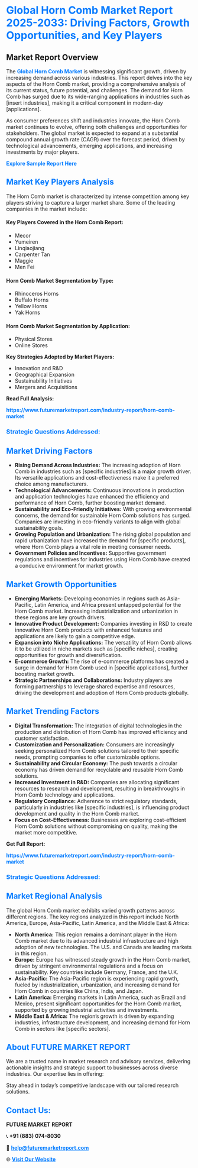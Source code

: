 <h1 style="color: #007BFF;">Global Horn Comb Market Report 2025-2033: Driving Factors, Growth Opportunities, and Key Players</h1>

<section id="overview">
<h2>Market Report Overview</h2>
<p>The <a href="https://www.futuremarketreport.com/industry-report/horn-comb-market" style="color: #007BFF; text-decoration: none;"><strong>Global Horn Comb Market</strong></a> is witnessing significant growth, driven by increasing demand across various industries. This report delves into the key aspects of the Horn Comb market, providing a comprehensive analysis of its current status, future potential, and challenges. The demand for Horn Comb has surged due to its wide-ranging applications in industries such as [insert industries], making it a critical component in modern-day [applications].</p>
<p>As consumer preferences shift and industries innovate, the Horn Comb market continues to evolve, offering both challenges and opportunities for stakeholders. The global market is expected to expand at a substantial compound annual growth rate (CAGR) over the forecast period, driven by technological advancements, emerging applications, and increasing investments by major players.</p>
</section>

<section id="overview">
<p><a href="https://www.futuremarketreport.com/request-sample/reportId=82965" style="color: #007BFF; text-decoration: none;"><strong>Explore Sample Report Here</strong></a></p>
</section>

<section id="key-players">
<h2 style="color: #007BFF;">Market Key Players Analysis</h2>
<p>The Horn Comb market is characterized by intense competition among key players striving to capture a larger market share. Some of the leading companies in the market include:</p>
<h4>Key Players Covered in the Horn Comb Report:</h4>
<ul><li>Mecor</li><li>Yumeiren</li><li>Linqiaojiang</li><li>Carpenter Tan</li><li>Maggie</li><li>Men Fei</li></ul>
<h4>Horn Comb Market Segmentation by Type:</h4>
<ul><li>Rhinoceros Horns</li><li>Buffalo Horns</li><li>Yellow Horns</li><li>Yak Horns</li></ul>

<h4>Horn Comb Market Segmentation by Application:</h4>
<ul><li>Physical Stores</li><li>Online Stores</li></ul>
<p><strong>Key Strategies Adopted by Market Players:</strong></p>
<ul>
<li>Innovation and R&D</li>
<li>Geographical Expansion</li>
<li>Sustainability Initiatives</li>
<li>Mergers and Acquisitions</li>
</ul>
</section>

<section>
<p><strong>Read Full Analysis: </strong></p><a href="https://www.futuremarketreport.com/industry-report/horn-comb-market" style="color: #007BFF; text-decoration: none;"><strong>https://www.futuremarketreport.com/industry-report/horn-comb-market</strong></a>
<h3 style="color: #007BFF;">Strategic Questions Addressed:</h3>
</section>

<section id="driving-factors">
<h2 style="color: #007BFF;">Market Driving Factors</h2>
<ul>
<li><strong>Rising Demand Across Industries:</strong> The increasing adoption of Horn Comb in industries such as [specific industries] is a major growth driver. Its versatile applications and cost-effectiveness make it a preferred choice among manufacturers.</li>
<li><strong>Technological Advancements:</strong> Continuous innovations in production and application technologies have enhanced the efficiency and performance of Horn Comb, further boosting market demand.</li>
<li><strong>Sustainability and Eco-Friendly Initiatives:</strong> With growing environmental concerns, the demand for sustainable Horn Comb solutions has surged. Companies are investing in eco-friendly variants to align with global sustainability goals.</li>
<li><strong>Growing Population and Urbanization:</strong> The rising global population and rapid urbanization have increased the demand for [specific products], where Horn Comb plays a vital role in meeting consumer needs.</li>
<li><strong>Government Policies and Incentives:</strong> Supportive government regulations and incentives for industries using Horn Comb have created a conducive environment for market growth.</li>
</ul>
</section>

<section id="growth-opportunities">
<h2 style="color: #007BFF;">Market Growth Opportunities</h2>
<ul>
<li><strong>Emerging Markets:</strong> Developing economies in regions such as Asia-Pacific, Latin America, and Africa present untapped potential for the Horn Comb market. Increasing industrialization and urbanization in these regions are key growth drivers.</li>
<li><strong>Innovative Product Development:</strong> Companies investing in R&D to create innovative Horn Comb products with enhanced features and applications are likely to gain a competitive edge.</li>
<li><strong>Expansion into Niche Applications:</strong> The versatility of Horn Comb allows it to be utilized in niche markets such as [specific niches], creating opportunities for growth and diversification.</li>
<li><strong>E-commerce Growth:</strong> The rise of e-commerce platforms has created a surge in demand for Horn Comb used in [specific applications], further boosting market growth.</li>
<li><strong>Strategic Partnerships and Collaborations:</strong> Industry players are forming partnerships to leverage shared expertise and resources, driving the development and adoption of Horn Comb products globally.</li>
</ul>
</section>

<section id="trending-factors">
<h2 style="color: #007BFF;">Market Trending Factors</h2>
<ul>
<li><strong>Digital Transformation:</strong> The integration of digital technologies in the production and distribution of Horn Comb has improved efficiency and customer satisfaction.</li>
<li><strong>Customization and Personalization:</strong> Consumers are increasingly seeking personalized Horn Comb solutions tailored to their specific needs, prompting companies to offer customizable options.</li>
<li><strong>Sustainability and Circular Economy:</strong> The push towards a circular economy has driven demand for recyclable and reusable Horn Comb solutions.</li>
<li><strong>Increased Investment in R&D:</strong> Companies are allocating significant resources to research and development, resulting in breakthroughs in Horn Comb technology and applications.</li>
<li><strong>Regulatory Compliance:</strong> Adherence to strict regulatory standards, particularly in industries like [specific industries], is influencing product development and quality in the Horn Comb market.</li>
<li><strong>Focus on Cost-Effectiveness:</strong> Businesses are exploring cost-efficient Horn Comb solutions without compromising on quality, making the market more competitive.</li>
</ul>
</section>

<section>
<p><strong>Get Full Report: </strong></p><a href="https://www.futuremarketreport.com/industry-report/horn-comb-market" style="color: #007BFF; text-decoration: none;"><strong>https://www.futuremarketreport.com/industry-report/horn-comb-market</strong></a>
<h3 style="color: #007BFF;">Strategic Questions Addressed:</h3>
</section>


<section id="regional-analysis">
<h2 style="color: #007BFF;">Market Regional Analysis</h2>
<p>The global Horn Comb market exhibits varied growth patterns across different regions. The key regions analyzed in this report include North America, Europe, Asia-Pacific, Latin America, and the Middle East & Africa:</p>
<ul>
<li><strong>North America:</strong> This region remains a dominant player in the Horn Comb market due to its advanced industrial infrastructure and high adoption of new technologies. The U.S. and Canada are leading markets in this region.</li>
<li><strong>Europe:</strong> Europe has witnessed steady growth in the Horn Comb market, driven by stringent environmental regulations and a focus on sustainability. Key countries include Germany, France, and the U.K.</li>
<li><strong>Asia-Pacific:</strong> The Asia-Pacific region is experiencing rapid growth, fueled by industrialization, urbanization, and increasing demand for Horn Comb in countries like China, India, and Japan.</li>
<li><strong>Latin America:</strong> Emerging markets in Latin America, such as Brazil and Mexico, present significant opportunities for the Horn Comb market, supported by growing industrial activities and investments.</li>
<li><strong>Middle East & Africa:</strong> The region’s growth is driven by expanding industries, infrastructure development, and increasing demand for Horn Comb in sectors like [specific sectors].</li>
</ul>
</section>

<footer>
<h2 style="color: #007BFF;">About FUTURE MARKET REPORT</h2>
<p>We are a trusted name in market research and advisory services, delivering actionable insights and strategic support to businesses across diverse industries. Our expertise lies in offering:</p>

<p>Stay ahead in today’s competitive landscape with our tailored research solutions.</p>

<h2 style="color: #007BFF;">Contact Us:</h2>
<p><strong>FUTURE MARKET REPORT</strong></p>
<p>📞 <strong>+91 (883) 074-8030</strong></p>
<p>📧 <strong><a href="mailto:help@futuremarketreport.com" style="color: #007BFF;">help@futuremarketreport.com</a></strong></p>
<p>🌐 <strong><a href="https://www.futuremarketreport.com/" style="color: #007BFF;">Visit Our Website</a></strong></p>
</footer>